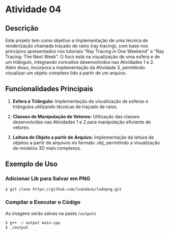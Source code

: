# Atividade 04

## Descrição

Este projeto tem como objetivo a implementação de uma técnica de renderização chamada traçado de raios (ray tracing), com base nos princípios apresentados nos tutoriais "Ray Tracing in One Weekend" e "Ray Tracing: The Next Week". O foco está na visualização de uma esfera e de um triângulo, integrando conceitos desenvolvidos nas Atividades 1 e 2. Além disso, incorpora a implementação da Atividade 3, permitindo visualizar um objeto complexo lido a partir de um arquivo.

## Funcionalidades Principais

1. **Esfera e Triângulo:** Implementação da visualização de esferas e triângulos utilizando técnicas de traçado de raios.
   
2. **Classes de Manipulação de Vetores:** Utilização das classes desenvolvidas nas Atividades 1 e 2 para manipulação eficiente de vetores.
   
3. **Leitura de Objeto a partir de Arquivo:** Implementação da leitura de objetos a partir de arquivos no formato .obj, permitindo a visualização de modelos 3D mais complexos.

## Exemplo de Uso

### Adicionar Lib para Salvar em PNG
```bash
$ git clone https://github.com/lvandeve/lodepng.git
```

### Compilar e Executar o Código 

As imagens serão salvas na pasta `/outputs`
```bash
$ g++ -o output main.cpp
$ ./output
```